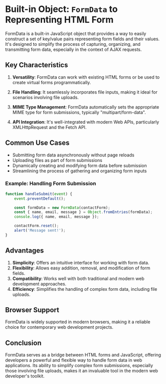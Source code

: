 
# Built-in Object: `FormData` to Representing HTML Form

FormData is a built-in JavaScript object that provides a way to easily construct a set of key/value pairs representing form fields and their values. It's designed to simplify the process of capturing, organizing, and transmitting form data, especially in the context of AJAX requests.

## Key Characteristics

1. **Versatility**: FormData can work with existing HTML forms or be used to create virtual forms programmatically.

2. **File Handling**: It seamlessly incorporates file inputs, making it ideal for scenarios involving file uploads.

3. **MIME Type Management**: FormData automatically sets the appropriate MIME type for form submissions, typically "multipart/form-data".

4. **API Integration**: It's well-integrated with modern Web APIs, particularly XMLHttpRequest and the Fetch API.

## Common Use Cases

- Submitting form data asynchronously without page reloads
- Uploading files as part of form submissions
- Dynamically creating and modifying form data before submission
- Streamlining the process of gathering and organizing form inputs

### Example: Handling Form Submission
```js
function handleSubmit(event) {
    event.preventDefault();

    const formData = new FormData(contactForm);
    const { name, email, message } = Object.fromEntries(formData);
    console.log({ name, email, message });

    contactForm.reset();
    alert('Message sent!');
}
```

## Advantages

1. **Simplicity**: Offers an intuitive interface for working with form data.
2. **Flexibility**: Allows easy addition, removal, and modification of form fields.
3. **Compatibility**: Works well with both traditional and modern web development approaches.
4. **Efficiency**: Simplifies the handling of complex form data, including file uploads.

## Browser Support

FormData is widely supported in modern browsers, making it a reliable choice for contemporary web development projects.

## Conclusion

FormData serves as a bridge between HTML forms and JavaScript, offering developers a powerful and flexible way to handle form data in web applications. Its ability to simplify complex form submissions, especially those involving file uploads, makes it an invaluable tool in the modern web developer's toolkit.